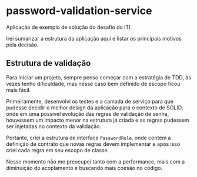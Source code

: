 # password-validation-service

Aplicação de exemplo de solução do desafio do ITI.

Irei sumarizar a estrutura da aplicação aqui e listar os principais motivos pela decisão.

## Estrutura de validação

Para iniciar um projeto, sempre penso começar com a estratégia de TDD, às vezes tenho dificuldade, mas nesse caso bem definido de escopo ficou mais fácil.

Primeiramente, desenvolvi os testes e a camada de serviço para que pudesse decidir o melhor design da aplicação para o contexto de SOLID, onde em uma possível evolução das regras de validação de senha,
houvessem um impacto menor na estrutura já criada e as regras pudessem ser injetadas no contexto da validação.

Portanto, criei a estrutura de interface `PasswordRule`, onde contém a definição de contrato que novas regras devem implementar e após isso criei cada regra em seu escopo de classe.

Nesse momento não me preocupei tanto com a performance, mais com a diminuição do acoplamento e buscando mais coesão no código.

